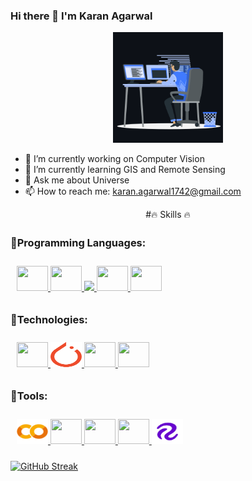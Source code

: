 ### Hi there 👋 I'm Karan Agarwal
<p align="center"><img src="animation.gif" width="35%"></p>

<!--
**i-m-karanagarwal/i-m-karanagarwal** is a ✨ _special_ ✨ repository because its `README.md` (this file) appears on your GitHub profile.

Here are some ideas to get you started:-->

- 🔭 I’m currently working on Computer Vision
- 🌱 I’m currently learning GIS and Remote Sensing
- 💬 Ask me about Universe
- 📫 How to reach me: karan.agarwal1742@gmail.com

<p align="center">
#🔥 Skills 🔥

### 🔹Programming Languages:ㅤㅤ

<p style="padding:10px;">
    <a href="https://devdocs.io/c/" target="_blank"> 
      <img src="https://img.icons8.com/stickers/100/000000/c--v2.png" height=40 width=50 /> 
    </a>
    <a href="https://devdocs.io/cpp/" target="_blank"> 
      <img src="https://img.icons8.com/ios-filled/50/000000/c-plus-plus.png" height=40 width=50 /> 
    </a>
    <a href="https://www.java.com" target="_blank"> 
      <img src="https://img.icons8.com/color/48/000000/java-coffee-cup-logo.png"/>
    </a>
    <a href="https://docs.python.org/3/" target="_blank"> 
      <img src="https://img.icons8.com/color/48/000000/python--v1.png" height=40 width=50 /> 
    </a>
    <a href="https://www.r-project.org/other-docs.html" target="_blank"> 
      <img src="https://img.icons8.com/office/80/000000/registered-trademark.png" height=40 width=50 /> 
    </a>
</p>

### 🔹Technologies:

<p style="padding:10px;">
    <a href="https://www.tensorflow.org/resources/learn-ml?gclid=Cj0KCQjwlemWBhDUARIsAFp1rLUvympAYoBRc9jHjawZeB1QEcEerEj9Oe0DwIMwSayAXtY4aS-k-B0aAm68EALw_wcB" target="_blank"> 
      <img src="https://img.icons8.com/color/48/000000/tensorflow.png" height=40 width=50 /> 
    </a>
    <a href="https://pytorch.org/" target="_blank"> 
      <img src="PyTorch_logo_icon.svg" height=40 width=50 /> 
    </a>
    <a href="https://www.mathworks.com/help/matlab/" target="_blank"> 
      <img src="https://img.icons8.com/fluency/48/000000/matlab.png" height=40 width=50 />
    </a>
    <a href="https://developer.salesforce.com/docs" target="_blank"> 
      <img src="https://img.icons8.com/color/48/000000/salesforce.png" height=40 width=50 /> 
    </a>
</p>

### 🔹Tools:

<p style="padding:10px;">
    <a href="https://colab.research.google.com/github/jakevdp/PythonDataScienceHandbook/blob/master/notebooks/01.01-Help-And-Documentation.ipynb" target="_blank"> 
      <img src="Google_Colaboratory_SVG_Logo.svg" height=40 width=50 /> 
    </a>
    <a href="https://www.latex-project.org/help/documentation/" target="_blank"> 
      <img src="https://img.icons8.com/fluency/48/000000/texshop.png" height=40 width=50 /> 
    </a>
    <a href="https://docs.rstudio.com/" target="_blank"> 
      <img src="https://img.icons8.com/fluency/48/000000/rstudio.png" height=40 width=50/>
    </a>
    <a href="https://code.visualstudio.com/docs" target="_blank"> 
      <img src="https://img.icons8.com/color/48/000000/visual-studio--v2.png" height=40 width=50 /> 
    </a>
    <a href="https://docs.roboflow.com/" target="_blank"> 
      <img src="roboflow.png" height=40 width=50 /> 
    </a>
</p>
</p>


[![GitHub Streak](https://streak-stats.demolab.com/?user=i-m-karanagarwal)](https://git.io/streak-stats)
